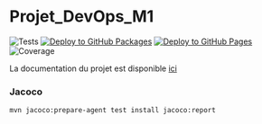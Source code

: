 # Projet_DevOps_M1

![Tests](https://github.com/TrRollet/Projet_DevOps_M1/actions/workflows/test-coverage.yml/badge.svg)
[![Deploy to GitHub Packages](https://github.com/TrRollet/Projet_DevOps_M1/actions/workflows/deploy-maven.yml/badge.svg)](https://github.com/TrRollet/Projet_DevOps_M1/actions/workflows/deploy-maven.yml)
[![Deploy to GitHub Pages](https://github.com/TrRollet/Projet_DevOps_M1/actions/workflows/deploy-github-pages.yml/badge.svg)](https://github.com/TrRollet/Projet_DevOps_M1/actions/workflows/deploy-github-pages.yml)
![Coverage](https://img.shields.io/endpoint?url=https://gist.githubusercontent.com/TrRollet/ac9b3459fd4861224847a25640876620/raw/coverage.json)

La documentation du projet est disponible [ici](https://TrRollet.github.io/Projet_DevOps_M1/)

### Jacoco
```bash
mvn jacoco:prepare-agent test install jacoco:report
```